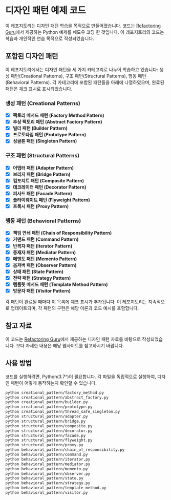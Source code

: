 # 디자인 패턴 예제 코드

이 레포지토리는 디자인 패턴 학습을 목적으로 만들어졌습니다. 코드는 [Refactoring Guru](https://refactoring.guru/ko/design-patterns)에서 제공하는 Python 예제를 쉐도우 코딩 한 것입니다. 이 레포지토리의 코드는 학습과 개인적인 연습 목적으로 작성되었습니다. 

## 포함된 디자인 패턴

이 레포지토리에서는 디자인 패턴을 세 가지 카테고리로 나누어 학습하고 있습니다: 생성 패턴(Creational Patterns), 구조 패턴(Structural Patterns), 행동 패턴(Behavioral Patterns). 각 카테고리에 포함된 패턴들을 아래에 나열하였으며, 완료된 패턴은 체크 표시로 표시되었습니다.

### 생성 패턴 (Creational Patterns)
- [x] **팩토리 메서드 패턴 (Factory Method Pattern)**
- [x] **추상 팩토리 패턴 (Abstract Factory Pattern)**
- [x] **빌더 패턴 (Builder Pattern)**
- [x] **프로토타입 패턴 (Prototype Pattern)**
- [x] **싱글톤 패턴 (Singleton Pattern)**

### 구조 패턴 (Structural Patterns)
- [x] **어댑터 패턴 (Adapter Pattern)**
- [x] **브리지 패턴 (Bridge Pattern)**
- [x] **컴포지트 패턴 (Composite Pattern)**
- [x] **데코레이터 패턴 (Decorator Pattern)**
- [x] **퍼사드 패턴 (Facade Pattern)**
- [x] **플라이웨이트 패턴 (Flyweight Pattern)**
- [x] **프록시 패턴 (Proxy Pattern)**

### 행동 패턴 (Behavioral Patterns)
- [x] **책임 연쇄 패턴 (Chain of Responsibility Pattern)**
- [x] **커맨드 패턴 (Command Pattern)**
- [x] **반복자 패턴 (Iterator Pattern)**
- [x] **중재자 패턴 (Mediator Pattern)**
- [x] **메멘토 패턴 (Memento Pattern)**
- [x] **옵저버 패턴 (Observer Pattern)**
- [x] **상태 패턴 (State Pattern)**
- [x] **전략 패턴 (Strategy Pattern)**
- [x] **템플릿 메서드 패턴 (Template Method Pattern)**
- [x] **방문자 패턴 (Visitor Pattern)**

각 패턴이 완료될 때마다 이 목록에 체크 표시가 추가됩니다. 이 레포지토리는 지속적으로 업데이트되며, 각 패턴의 구현은 해당 이론과 코드 예시를 포함합니다.

## 참고 자료

이 코드는 [Refactoring Guru](https://refactoring.guru/ko/design-patterns)에서 제공하는 디자인 패턴 자료를 바탕으로 작성되었습니다. 보다 자세한 내용은 해당 웹사이트를 참고하시기 바랍니다.

## 사용 방법

코드를 실행하려면, Python(3.7^)이 필요합니다. 각 파일을 독립적으로 실행하여, 디자인 패턴이 어떻게 동작하는지 확인할 수 있습니다.

```bash
python creational_pattern/factory_method.py
python creational_pattern/abstract_factory.py
python creational_pattern/builder.py
python creational_pattern/prototype.py
python creational_pattern/thread_safe_singleton.py
python structural_pattern/adapter.py
python structural_pattern/bridge.py
python structural_pattern/composite.py
python structural_pattern/decorator.py
python structural_pattern/facade.py
python structural_pattern/flyweight.py
python structural_pattern/proxy.py
python behavioral_pattern/chain_of_responsibility.py
python behavioral_pattern/command.py
python behavioral_pattern/iterator.py
python behavioral_pattern/mediator.py
python behavioral_pattern/memento.py
python behavioral_pattern/observer.py
python behavioral_pattern/state.py
python behavioral_pattern/strategy.py
python behavioral_pattern/template_method.py
python behavioral_pattern/visitor.py

